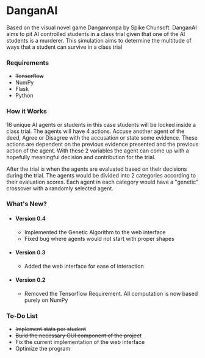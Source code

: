 # DanganAI
Based on the visual novel game Danganronpa by Spike Chunsoft. DanganAI aims to pit AI controlled students in a class trial given that one of the AI students is a murderer. This simulation aims to determine the multitude of ways that a student can survive in a class trial

### Requirements
* ~~Tensorflow~~
* NumPy
* Flask
* Python


### How it Works
16 unique AI agents or students in this case students will be locked inside a class trial. The agents will have 4 actions. Accuse another agent of the deed, Agree or Disagree with the accusation or state some evidence. These actions are dependent on the previous evidence presented and the previous action of the agent.  With these 2 variables the agent can come up with a hopefully meaningful decision and contribution for the trial. 

After the trial is when the agents are evaluated based on their decisions during the trial. The agents would be divided into 2 categories according to their evaluation scores. Each agent in each category would have a "genetic" crossover with a randomly selected agent. 


### What's New?

* #### Version 0.4
	* Implemented the Genetic Algorithm to the web interface
	* Fixed bug where agents would not start with proper shapes 


* #### Version 0.3
	* Added the web interface for ease of interaction 	


* #### Version 0.2
	* Removed the Tensorflow Requirement. All computation is now based purely on NumPy


### To-Do List
* ~~Implement stats per student~~
* ~~Build the necessary GUI component of the project~~
* Fix the current implementation of the web interface
* Optimize the program
